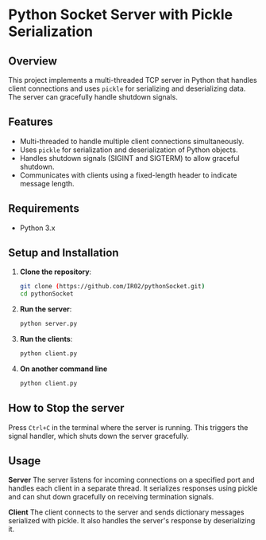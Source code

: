 # Python Socket Server with Pickle Serialization

## Overview

This project implements a multi-threaded TCP server in Python that handles client connections and uses `pickle` for serializing and deserializing data. The server can gracefully handle shutdown signals.

## Features

- Multi-threaded to handle multiple client connections simultaneously.
- Uses `pickle` for serialization and deserialization of Python objects.
- Handles shutdown signals (SIGINT and SIGTERM) to allow graceful shutdown.
- Communicates with clients using a fixed-length header to indicate message length.

## Requirements

- Python 3.x

## Setup and Installation

1. **Clone the repository**:
   ```sh
   git clone (https://github.com/IR02/pythonSocket.git)
   cd pythonSocket
2. **Run the server**:
   ```sh
   python server.py
3. **Run the clients**:
   ```sh
   python client.py
4. **On another command line**
    ```sh
   python client.py

## How to Stop the server
   Press `Ctrl+C` in the terminal where the server is running. This triggers the signal handler, which shuts down the server gracefully.

## Usage
   **Server**
   The server listens for incoming connections on a specified port and handles each client in a separate thread. It serializes responses using pickle and can shut down gracefully on receiving termination signals.

   **Client**
   The client connects to the server and sends dictionary messages serialized with pickle. It also handles the server's response by deserializing it.
